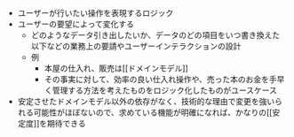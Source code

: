 - ユーザーが行いたい操作を表現するロジック
- ユーザーの要望によって変化する
	- どのようなデータ引き出したいか、データのどの項目をいつ書き換えた以下などの業務上の要請やユーザーインテラクションの設計
	- 例
		- 本屋の仕入れ、販売は[[ドメインモデル]]
		- その事実に対して、効率の良い仕入れ操作や、売った本のお金を手早く管理する方法を考えたものをロジック化したものがユースケース
- 安定させたドメインモデル以外の依存がなく、技術的な理由で変更を強いられる可能性がほぼないので、求めている機能が明確になれば、かなりの[[安定度]]を期待できる